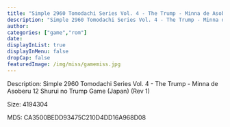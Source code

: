 ```yaml
---
title: "Simple 2960 Tomodachi Series Vol. 4 - The Trump - Minna de Asoberu 12 Shurui no Trump Game (Japan) (Rev 1)"
description: "Simple 2960 Tomodachi Series Vol. 4 - The Trump - Minna de Asoberu 12 Shurui no Trump Game (Japan) (Rev 1)"
author: 
categories: ["game","rom"]
date: 
displayInList: true
displayInMenu: false
dropCap: false
featuredImage: /img/miss/gamemiss.jpg
---
```


Description: Simple 2960 Tomodachi Series Vol. 4 - The Trump - Minna de Asoberu 12 Shurui no Trump Game (Japan) (Rev 1)

Size: 4194304

MD5: CA3500BEDD93475C210D4DD16A968D08

